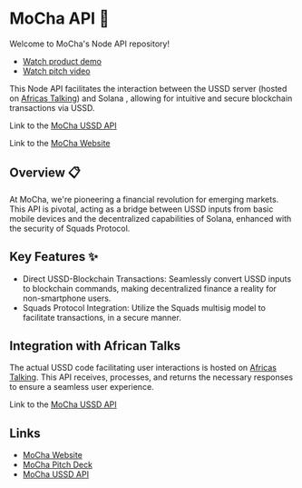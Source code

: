 # MoCha API 🚀

Welcome to MoCha's Node API repository!

- [Watch product demo](https://www.youtube.com/watch?v=P54KCk-C2j4)
- [Watch pitch video](https://youtu.be/0jL2TIOBOps)

This Node API facilitates the interaction between the USSD server (hosted on [Africas Talking](https://africastalking.com/)) and Solana , allowing for intuitive and secure blockchain transactions via USSD.

Link to the [MoCha USSD API](https://github.com/medal007/mocha-ussd)

Link to the [MoCha Website](https://getmocha.la)

## Overview 📋

At MoCha, we're pioneering a financial revolution for emerging markets. This API is pivotal, acting as a bridge between USSD inputs from basic mobile devices and the decentralized capabilities of Solana, enhanced with the security of Squads Protocol.

## Key Features ✨

- Direct USSD-Blockchain Transactions: Seamlessly convert USSD inputs to blockchain commands, making decentralized finance a reality for non-smartphone users.
- Squads Protocol Integration: Utilize the Squads multisig model to facilitate transactions, in a secure manner.

## Integration with African Talks

The actual USSD code facilitating user interactions is hosted on [Africas Talking](https://africastalking.com/). This API receives, processes, and returns the necessary responses to ensure a seamless user experience.

Link to the [MoCha USSD API](https://github.com/medal007/mocha-ussd)

## Links

- [MoCha Website](https://getmocha.la)
- [MoCha Pitch Deck](https://www.canva.com/design/DAFw-AhkXbk/e5Y9xFsVXfqkv0yX6vj6IQ/edit?utm_content=DAFw-AhkXbk&utm_campaign=designshare&utm_medium=link2&utm_source=sharebutton)
- [MoCha USSD API](https://github.com/medal007/mocha-ussd)

